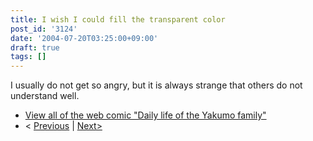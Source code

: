 ```yaml
---
title: I wish I could fill the transparent color
post_id: '3124'
date: '2004-07-20T03:25:00+09:00'
draft: true
tags: []
---
```


I usually do not get so angry, but it is always strange that others do not understand well.

*   [View all of the web comic "Daily life of the Yakumo family"](/tag/yakumo-family?order=ASC)
*   < [Previous](/3123) | [Next>](/3126)
